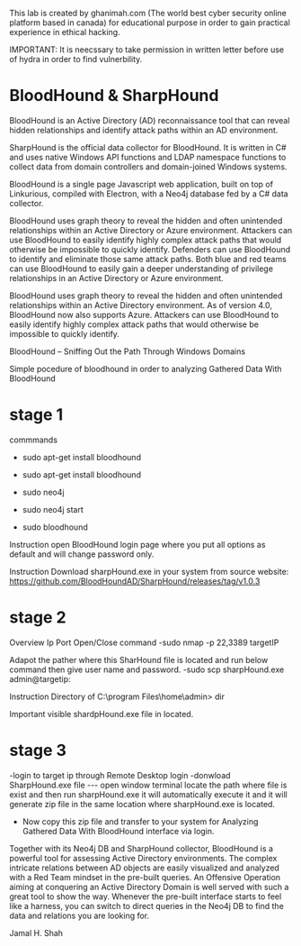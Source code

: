 
This lab is created by ghanimah.com (The world best cyber security online platform based in canada) for educational purpose in order to gain practical 
experience in ethical hacking. 

IMPORTANT: It is neecssary to take permission in written letter before use of hydra in order to find vulnerbility. 


# BloodHound & SharpHound

BloodHound is an Active Directory (AD) reconnaissance tool that can reveal hidden relationships and identify attack paths within an AD environment.

SharpHound is the official data collector for BloodHound. It is written in C# and uses native Windows API functions and LDAP namespace functions to 
collect data from domain controllers and domain-joined Windows systems.

BloodHound is a single page Javascript web application, built on top of Linkurious, compiled with Electron, with a Neo4j database fed by a C# data 
collector.

BloodHound uses graph theory to reveal the hidden and often unintended relationships within an Active Directory or Azure environment. Attackers 
can use BloodHound to easily identify highly complex attack paths that would otherwise be impossible to quickly identify. Defenders can use 
BloodHound to identify and eliminate those same attack paths. Both blue and red teams can use BloodHound to easily gain a deeper understanding of 
privilege relationships in an Active Directory or Azure environment.


BloodHound uses graph theory to reveal the hidden and often unintended relationships within an Active Directory environment. As of version 4.0, 
BloodHound now also supports Azure. Attackers can use BloodHound to easily identify highly complex attack paths that would otherwise be impossible 
to quickly identify.

BloodHound – Sniffing Out the Path Through Windows Domains

Simple pocedure of bloodhound in order to analyzing Gathered Data With BloodHound 

# stage 1

commmands

- sudo apt-get install bloodhound 
- sudo apt-get install bloodhound 

- sudo neo4j  
- sudo neo4j start
- sudo bloodhound

Instruction
open BloodHound login page where you put all options as default and will change password only. 

Instruction
Download sharpHound.exe in your system from 
source website: https://github.com/BloodHoundAD/SharpHound/releases/tag/v1.0.3




# stage 2

Overview Ip Port Open/Close
command
-sudo nmap -p 22,3389 targetIP


Adapot the pather where this SharHound file is located and run below command then give user name and password.
-sudo scp sharpHound.exe admin@targetip:

Instruction
Directory of C:\program Files\home\admin> dir

Important
visible shardpHound.exe file in located. 





# stage 3 

-login to target ip through Remote Desktop login
-donwload SharpHound.exe file --- open window terminal locate the path where file is exist and then run  sharpHound.exe 
it will automatically execute it and it will generate zip file in the same location where sharpHound.exe is located.
- Now copy this zip file and transfer to your system for Analyzing Gathered Data With BloodHound interface via login.




Together with its Neo4j DB and SharpHound collector, BloodHound is a powerful tool for assessing Active Directory environments. 
The complex intricate relations between AD objects are easily visualized and analyzed with a Red Team mindset in the pre-built queries. 
An Offensive Operation aiming at conquering an Active Directory Domain is well served with such a great tool to show the way. 
Whenever the pre-built interface starts to feel like a harness, you can switch to direct queries in the Neo4j DB to find the data and 
relations you are looking for. 


Jamal H. Shah 
